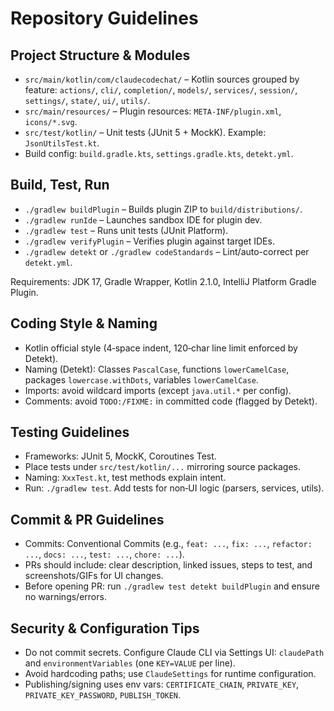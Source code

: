 # Repository Guidelines

## Project Structure & Modules
- `src/main/kotlin/com/claudecodechat/` – Kotlin sources grouped by feature: `actions/`, `cli/`, `completion/`, `models/`, `services/`, `session/`, `settings/`, `state/`, `ui/`, `utils/`.
- `src/main/resources/` – Plugin resources: `META-INF/plugin.xml`, `icons/*.svg`.
- `src/test/kotlin/` – Unit tests (JUnit 5 + MockK). Example: `JsonUtilsTest.kt`.
- Build config: `build.gradle.kts`, `settings.gradle.kts`, `detekt.yml`.

## Build, Test, Run
- `./gradlew buildPlugin` – Builds plugin ZIP to `build/distributions/`.
- `./gradlew runIde` – Launches sandbox IDE for plugin dev.
- `./gradlew test` – Runs unit tests (JUnit Platform).
- `./gradlew verifyPlugin` – Verifies plugin against target IDEs.
- `./gradlew detekt` or `./gradlew codeStandards` – Lint/auto-correct per `detekt.yml`.

Requirements: JDK 17, Gradle Wrapper, Kotlin 2.1.0, IntelliJ Platform Gradle Plugin.

## Coding Style & Naming
- Kotlin official style (4‑space indent, 120‑char line limit enforced by Detekt).
- Naming (Detekt): Classes `PascalCase`, functions `lowerCamelCase`, packages `lowercase.withDots`, variables `lowerCamelCase`.
- Imports: avoid wildcard imports (except `java.util.*` per config).
- Comments: avoid `TODO:/FIXME:` in committed code (flagged by Detekt).

## Testing Guidelines
- Frameworks: JUnit 5, MockK, Coroutines Test.
- Place tests under `src/test/kotlin/...` mirroring source packages.
- Naming: `XxxTest.kt`, test methods explain intent.
- Run: `./gradlew test`. Add tests for non‑UI logic (parsers, services, utils).

## Commit & PR Guidelines
- Commits: Conventional Commits (e.g., `feat: ...`, `fix: ...`, `refactor: ...`, `docs: ...`, `test: ...`, `chore: ...`).
- PRs should include: clear description, linked issues, steps to test, and screenshots/GIFs for UI changes.
- Before opening PR: run `./gradlew test detekt buildPlugin` and ensure no warnings/errors.

## Security & Configuration Tips
- Do not commit secrets. Configure Claude CLI via Settings UI: `claudePath` and `environmentVariables` (one `KEY=VALUE` per line).
- Avoid hardcoding paths; use `ClaudeSettings` for runtime configuration.
- Publishing/signing uses env vars: `CERTIFICATE_CHAIN`, `PRIVATE_KEY`, `PRIVATE_KEY_PASSWORD`, `PUBLISH_TOKEN`.
